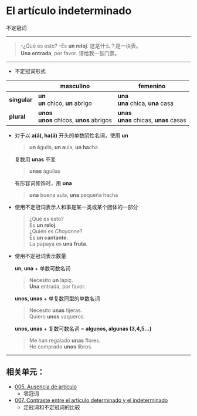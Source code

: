 # El artículo indeterminado
不定冠词

-----

> -¿Qué es esto? -Es **un reloj**. 这是什么？是一块表。
> <br>
> **Una entrada**, por favor. 请给我一张门票。

----

* 不定冠词形式

||masculino|femenino|
|--- | --- | ---|
|**singular** | **un** <br> **un** chico, **un** abrigo | **una** <br> **una** chica, **una** casa|
|**plural** | **unos** <br> **unos** chicos, **unos** abrigos | **unas**　<br> **unas** chicas, **unas** casas|

- 对于以 **a(á), ha(á)** 开头的单数阴性名词，使用 **un**

  > **un á**guila, **un a**ula, **un ha**cha

  复数用 **unas** 不变

  > **unas** águilas

  有形容词修饰时，用 **una**

  > **una** buena aula, **una** pequeña hacha

- 使用不定冠词表示人和事是某一类或某个团体的一部分

  > ¿Qué es esto? <br>
  > Es **un reloj**. <br>
  > ¿Quién es _Chayanne_? <br>
  > Es **un cantante**. <br>
  > La papaya es **una fruta**.  

- 使用不定冠词表示数量

  **un, una** + 单数可数名词

  > Necesito **un** lápiz. <br>
  > **Una** entrada, por favor.

  **unos, unas** + 单复数同型的单数名词

  > Necesito **unas** tijeras. <br>
  > Quiero **unos** vaqueros.

  **unos, unas** + 复数可数名词 = **algunos, algunas (3,4,5...)**

  > Me han regalado **unas** flores. <br>
  > He comprado **unos** libros.


-----

## 相关单元：

- [005. Ausencia de artículo](005-un-coche-coche.md)
  - 零冠词
- [007. Contraste entre el artículo determinado y el indeterminado](007-un-perro-el-perro.md)
  - 定冠词和不定冠词的比较
